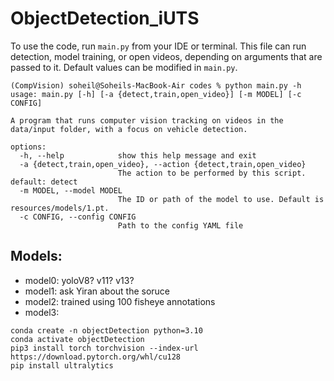 # ObjectDetection_iUTS

To use the code, run `main.py` from your IDE or terminal. 
This file can run detection, model training, or open videos, depending on arguments that are passed to it.
Default values can be modified in `main.py`.  
```
(CompVision) soheil@Soheils-MacBook-Air codes % python main.py -h           
usage: main.py [-h] [-a {detect,train,open_video}] [-m MODEL] [-c CONFIG]

A program that runs computer vision tracking on videos in the data/input folder, with a focus on vehicle detection.

options:
  -h, --help            show this help message and exit
  -a {detect,train,open_video}, --action {detect,train,open_video}
                        The action to be performed by this script. default: detect
  -m MODEL, --model MODEL
                        The ID or path of the model to use. Default is resources/models/1.pt.
  -c CONFIG, --config CONFIG
                        Path to the config YAML file

```

## Models:
- model0: yoloV8? v11? v13?
- model1: ask Yiran about the soruce
- model2: trained using 100 fisheye annotations
- model3: 

```
conda create -n objectDetection python=3.10
conda activate objectDetection
pip3 install torch torchvision --index-url https://download.pytorch.org/whl/cu128
pip install ultralytics

```